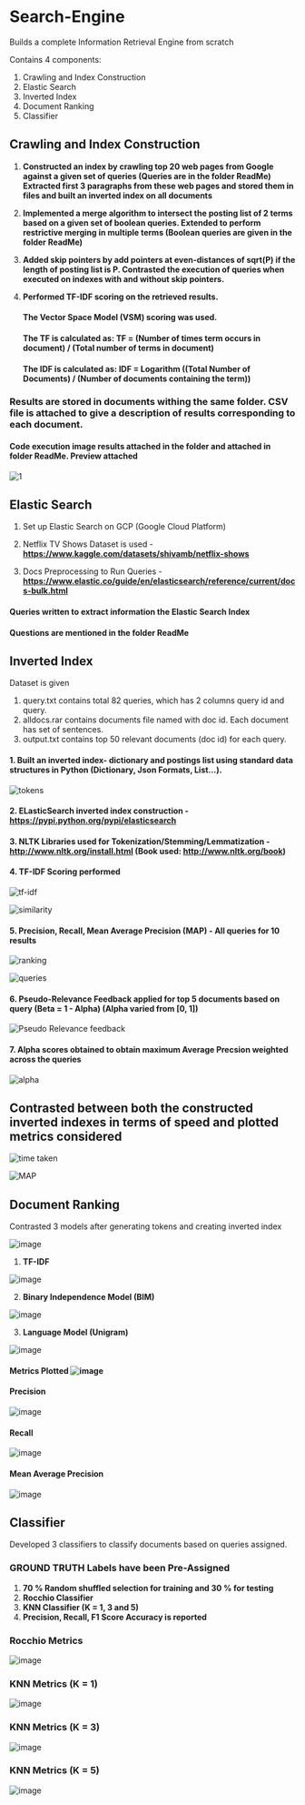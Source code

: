 # Search-Engine
Builds a complete Information Retrieval Engine from scratch

Contains 4 components:

1. Crawling and Index Construction
2. Elastic Search
3. Inverted Index
4. Document Ranking
5. Classifier

## Crawling and Index Construction

1. **Constructed an index by crawling top 20 web pages from Google against a given set of queries (Queries are in the folder ReadMe)**
**Extracted first 3 paragraphs from these web pages and stored them in files and built an inverted index on all documents**
2. **Implemented a merge algorithm to intersect the posting list of 2 terms based on a given set of boolean queries. Extended to perform restrictive merging in multiple terms (Boolean queries are given in the folder ReadMe)**
3. **Added skip pointers by add pointers at even-distances of sqrt(P) if the length of posting list is P. Contrasted the execution of queries when executed on indexes with and without skip pointers.**
4. **Performed TF-IDF scoring on the retrieved results.**

   #### The Vector Space Model (VSM) scoring was used.
   #### The TF is calculated as: TF = (Number of times term occurs in document) / (Total number of terms in document)
   #### The IDF is calculated as: IDF = Logarithm ((Total Number of Documents) / (Number of documents containing the term))

### Results are stored in documents withing the same folder. CSV file is attached to give a description of results corresponding to each document. 

#### Code execution image results attached in the folder and attached in folder ReadMe. Preview attached

![1](https://user-images.githubusercontent.com/63910248/168537711-82c06bad-aaf6-4835-82a4-684c8f10e985.PNG)

## Elastic Search

1. Set up Elastic Search on GCP (Google Cloud Platform)
2. Netflix TV Shows Dataset is used - **https://www.kaggle.com/datasets/shivamb/netflix-shows**

3. Docs Preprocessing to Run Queries - **https://www.elastic.co/guide/en/elasticsearch/reference/current/docs-bulk.html**

#### Queries written to extract information the Elastic Search Index

#### Questions are mentioned in the folder ReadMe

## Inverted Index

Dataset is given

1. query.txt contains total 82 queries, which has 2 columns query id and query.
2. alldocs.rar contains documents file named with doc id. Each document has set of sentences.
3. output.txt contains top 50 relevant documents (doc id) for each query.

#### 1. Built an inverted index- dictionary and postings list using standard data structures in Python (Dictionary, Json Formats, List…).

![tokens](https://user-images.githubusercontent.com/63910248/168473897-f0a6f24a-edd9-4e29-9c55-d5a1ee98a4e3.PNG)

#### 2. ELasticSearch inverted index construction - https://pypi.python.org/pypi/elasticsearch
#### 3. NLTK Libraries used for Tokenization/Stemming/Lemmatization - http://www.nltk.org/install.html (Book used: http://www.nltk.org/book)
#### 4. TF-IDF Scoring performed

![tf-idf](https://user-images.githubusercontent.com/63910248/168473932-5e99dbd2-1c6b-41ce-83ab-2e458f41f2d0.PNG)

![similarity](https://user-images.githubusercontent.com/63910248/168473999-654a9432-3efd-4a7a-bf70-eca866fb9e30.PNG)

#### 5. Precision, Recall, Mean Average Precision (MAP) - All queries for 10 results

![ranking](https://user-images.githubusercontent.com/63910248/168473975-52284076-bc4a-4177-99dc-33bdd14057b6.PNG)

![queries](https://user-images.githubusercontent.com/63910248/168473979-4fc9e03f-cddf-42ab-a460-be2c7e02d783.PNG)

#### 6. Pseudo-Relevance Feedback applied for top 5 documents based on query (Beta = 1 - Alpha) (Alpha varied from [0, 1])

![Pseudo Relevance feedback](https://user-images.githubusercontent.com/63910248/168473941-3db7316c-3ccb-4223-995b-a1439c35e6ab.PNG)

#### 7. Alpha scores obtained to obtain maximum Average Precsion weighted across the queries

![alpha](https://user-images.githubusercontent.com/63910248/168473945-a7eb2312-f644-457a-81ef-cee7d9b29a8a.PNG)

## Contrasted between both the constructed inverted indexes in terms of speed and plotted metrics considered

![time taken](https://user-images.githubusercontent.com/63910248/168473959-f047fd08-0e9d-41fa-af30-cdb75ef6268a.PNG)

![MAP](https://user-images.githubusercontent.com/63910248/168473961-9d567955-f9db-4f8d-b211-da34404b54cb.PNG)

## Document Ranking

Contrasted 3 models after generating tokens and creating inverted index

![image](https://user-images.githubusercontent.com/63910248/168475380-51375a5b-40a5-4ed6-89d4-f769aad685db.png)

1. **TF-IDF**

![image](https://user-images.githubusercontent.com/63910248/168475302-50aea55b-55d9-403d-9618-915a1ef1e398.png)

2. **Binary Independence Model (BIM)**

![image](https://user-images.githubusercontent.com/63910248/168475262-cf2886b7-5d5c-4b4a-b42c-77f4681ad41a.png)

3. **Language Model (Unigram)**

![image](https://user-images.githubusercontent.com/63910248/168475238-bc87adbb-6f19-40c7-83eb-e0196d16fd96.png)

#### Metrics Plotted ![image](https://user-images.githubusercontent.com/63910248/168475416-e1817a65-1fd0-40b0-aa9c-0906ff8add07.png)


#### Precision

![image](https://user-images.githubusercontent.com/63910248/168475143-2377c607-7e5b-42fc-b9a9-c368eeaee533.png)

#### Recall

![image](https://user-images.githubusercontent.com/63910248/168475173-a56866bc-2745-4b08-a81b-c64041cbe029.png)

#### Mean Average Precision

![image](https://user-images.githubusercontent.com/63910248/168475219-d90e0ee7-1e2c-4909-8196-e05ba741f24e.png)

## Classifier

Developed 3 classifiers to classify documents based on queries assigned.

### GROUND TRUTH Labels have been Pre-Assigned 

 1. **70 % Random shuffled selection for training and 30 % for testing**
 2. **Rocchio Classifier**
 3. **KNN Classifier (K = 1, 3 and 5)**
 4. **Precision, Recall, F1 Score Accuracy is reported**
 
 ### Rocchio Metrics

 ![image](https://user-images.githubusercontent.com/63910248/168483909-29d11ce3-0641-4d10-a818-03beff5d5d10.png)

 ### KNN Metrics (K = 1)
 
 ![image](https://user-images.githubusercontent.com/63910248/168483993-199f8b19-0ea6-4086-af2b-298bd2536b11.png)

 ### KNN Metrics (K = 3)
 
 ![image](https://user-images.githubusercontent.com/63910248/168484006-ea8dd036-49b0-4516-a530-a6b44a3a2e72.png)
 
  ### KNN Metrics (K = 5)
 
 ![image](https://user-images.githubusercontent.com/63910248/168484011-86b8bee5-2373-4b9f-b75b-0823e6ea4696.png)


